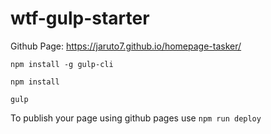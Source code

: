 # wtf-gulp-starter

Github Page: https://jaruto7.github.io/homepage-tasker/ 

`npm install -g gulp-cli`

`npm install`

`gulp`

To publish your page using github pages use `npm run deploy`
